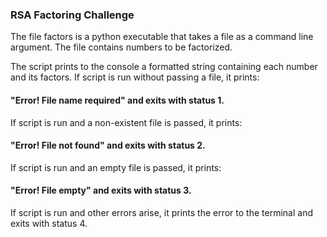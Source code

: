 ### RSA Factoring Challenge
The file factors is a python executable that takes a file as a command line argument.
The file contains numbers to be factorized.

The script prints to the console a formatted string containing each number and its factors.
If script is run without passing a file, it prints:
#### "Error! File name required" and exits with status 1.
If script is run and a non-existent file is passed, it prints:
#### "Error! File not found" and exits with status 2.
If script is run and an empty file is passed, it prints:
#### "Error! File empty" and exits with status 3.
If script is run and other errors arise, it prints the error to the terminal and exits with status 4.
